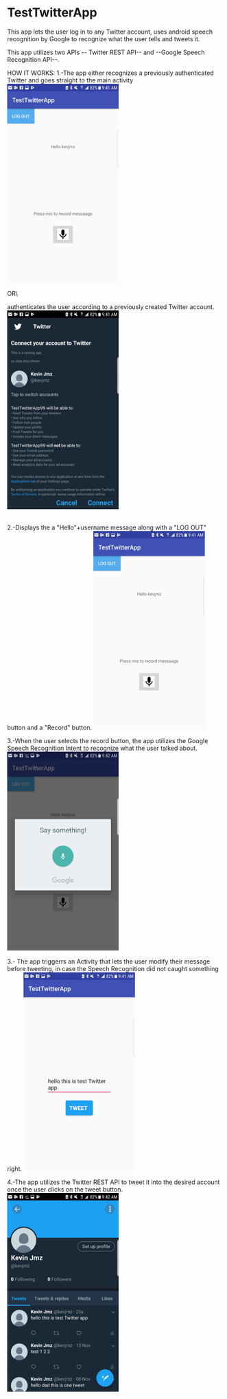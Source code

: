 # TestTwitterApp
This app lets the user log in to any Twitter account, uses android speech recognition by Google to recognize what the user tells and tweets it.

This app utilizes two APIs -- Twitter REST API-- and --Google Speech Recognition API--. 

HOW IT WORKS:
1.-The app either recognizes a previously authenticated Twitter and goes straight to the main activity 
<img src="https://github.com/kevinjmz/TestTwitterApp/blob/master/WhatsApp%20Image%202017-11-30%20at%209.57.16%20AM%20(3).jpeg" width="260">


OR\

authenticates the user according to a previously created Twitter account.\
<img src="https://github.com/kevinjmz/TestTwitterApp/blob/master/WhatsApp%20Image%202017-11-30%20at%209.57.16%20AM%20(4).jpeg" width="260">

\
2.-Displays the a "Hello"+username message along with a "LOG OUT" button and a "Record" button.
<img src="https://github.com/kevinjmz/TestTwitterApp/blob/master/WhatsApp%20Image%202017-11-30%20at%209.57.16%20AM%20(3).jpeg" width="260">

3.-When the user selects the record button, the app utilizes the Google Speech Recognition Intent to recognize what the user talked about.
<img src="https://github.com/kevinjmz/TestTwitterApp/blob/Final/WhatsApp%20Image%202017-11-30%20at%209.57.16%20AM.jpeg" width="260">

3.- The app triggerrs an Activity that lets the user modify their message before tweeting, in case the Speech Recognition did not caught something right.
<img src="https://github.com/kevinjmz/TestTwitterApp/blob/Final/WhatsApp%20Image%202017-11-30%20at%209.57.16%20AM%20(2).jpeg" width="260">


4.-The app utilizes the Twitter REST API to tweet it into the desired account once the user clicks on the tweet button.
<img src="https://github.com/kevinjmz/TestTwitterApp/blob/Final/WhatsApp%20Image%202017-11-30%20at%209.57.16%20AM%20(1).jpeg" width="260">



